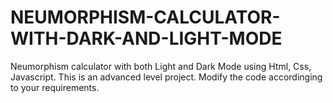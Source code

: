 # NEUMORPHISM-CALCULATOR-WITH-DARK-AND-LIGHT-MODE
Neumorphism calculator with both Light and Dark Mode using Html, Css, Javascript. This is an advanced level project. Modify the code accordinging to your requirements.
